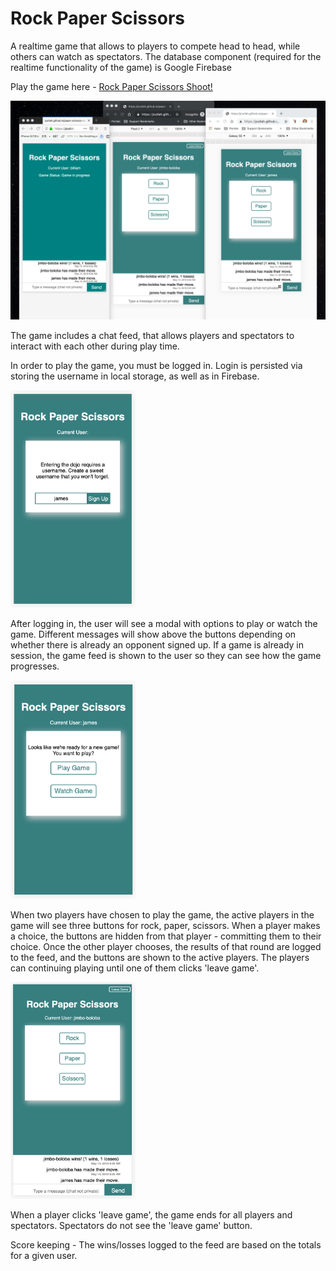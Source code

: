 # Rock Paper Scissors
A realtime game that allows to players to compete head to head, while others can watch as spectators. The database component (required for the realtime functionality of the game) is Google Firebase

Play the game here - [Rock Paper Scissors Shoot!](https://jcutlah.github.io/paper-scissors-rock/)

![Trivia Game Screenshot](assets/images/PlayersAndSpectators.png)

The game includes a chat feed, that allows players and spectators to interact with each other during play time. 

In order to play the game, you must be logged in. Login is persisted via storing the username in local storage, as well as in Firebase. 

<img src="assets/images/SignupPrompt.png" alt="prompted to sign up" width="200"/>

After logging in, the user will see a modal with options to play or watch the game. Different messages will show above the buttons depending on whether there is already an opponent signed up. If a game is already in session, the game feed is shown to the user so they can see how the game progresses.

<img src="assets/images/NewGamePrompt.png" alt="player given option to play or watch the game" width="200"/>

When two players have chosen to play the game, the active players in the game will see three buttons for rock, paper, scissors. When a player makes a choice, the buttons are hidden from that player - committing them to their choice. Once the other player chooses, the results of that round are logged to the feed, and the buttons are shown to the active players. The players can continuing playing until one of them clicks 'leave game'.

<img src="assets/images/RockPaperScissors.png" alt="'rock' 'paper' and 'scissors' buttons available for clicking" width="200"/>

When a player clicks 'leave game', the game ends for all players and spectators. Spectators do not see the 'leave game' button.

Score keeping - The wins/losses logged to the feed are based on the totals for a given user. 
